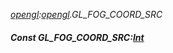 _[opengl](../../modules/opengl/opengl-module.md):[opengl](../../modules/opengl/opengl-module.md).GL\_FOG\_COORD\_SRC_
##### Const GL\_FOG\_COORD\_SRC:[Int](../../modules/wonkey/wonkey-types-int.md)
